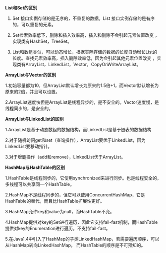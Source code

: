 
**List和Set的区别**

1. Set 接口实例存储的是无序的，不重复的数据。List 接口实例存储的是有序的，可以重复的元素。

2. Set检索效率低下，删除和插入效率高，插入和删除不会引起元素位置改变 ，实现类有HashSet，TreeSet。

3. List和数组类似，可以动态增长，根据实际存储的数据的长度自动增长List的长度。查找元素效率高，插入删除效率低，因为会引起其他元素位置改变 ，实现类有ArrayList，LinkedList，Vector，CopyOnWriteArrayList。

 **ArrayList与Vector的区别**

 1.初始容量都为10，但ArrayList默认增长为原来的1.5倍+1，而Vector默认增长为原来的2倍，并且可以设置。

 2.ArrayList速度快但是ArrayList是线程异步的，是不安全的。Vector速度慢，是线程同步的，是安全的。

 **ArrayList与LinkedList的区别**

1.ArrayList是基于动态数组的数据结构，而LinkedList是基于链表的数据结构

2.对于随机访问get和set（查询操作），ArrayList要优于LinkedList，因为LinkedList要移动指针。

3.对于增删操作（add和remove），LinkedList优于ArrayList。

**HashMap与HashTable的区别**

1.HashTable是线程同步的，它使用synchronized来进行同步。也是线程安全的，多线程可以共享同一个HashTable。

2.HashMap不是线程同步的，但它可以使用ConcurrentHashMap，它是HashTable的替代，而且比HashTable扩展性更好。

3.HashMap允许key和value为null，而HashTable不允。

4.HashMap提供对key的Set进行遍历，因此它支持fail-fast机制，而HashTable提供对key的Enumeration进行遍历，不支持fail-fast。

5.在Java1.4中引入了HashMap的子类LinkedHashMap，若需要遍历顺序，可以从HashMap转向LinkedHashMap， 而HashTable的顺序是不可预知的。











